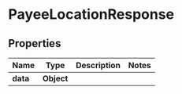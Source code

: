 # PayeeLocationResponse

## Properties
Name | Type | Description | Notes
------------ | ------------- | ------------- | -------------
**data** | **Object** |  | 
